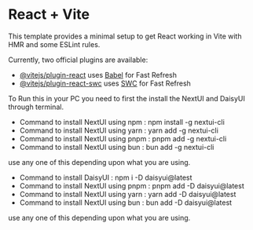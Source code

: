 # React + Vite

This template provides a minimal setup to get React working in Vite with HMR and some ESLint rules.

Currently, two official plugins are available:

- [@vitejs/plugin-react](https://github.com/vitejs/vite-plugin-react/blob/main/packages/plugin-react/README.md) uses [Babel](https://babeljs.io/) for Fast Refresh
- [@vitejs/plugin-react-swc](https://github.com/vitejs/vite-plugin-react-swc) uses [SWC](https://swc.rs/) for Fast Refresh

To Run this in your PC you need to first the install the NextUI and DaisyUI through terminal.

- Command to install NextUI using npm : npm install -g nextui-cli
- Command to install NextUI using yarn : yarn add -g nextui-cli
- Command to install NextUI using pnpm : pnpm add -g nextui-cli
- Command to install NextUI using bun : bun add -g nextui-cli

use any one of this depending upon what you are using.

- Command to install DaisyUI : npm i -D daisyui@latest
- Command to install NextUI using pnpm : pnpm add -D daisyui@latest
- Command to install NextUI using yarn : yarn add -D daisyui@latest
- Command to install NextUI using bun : bun add -D daisyui@latest

use any one of this depending upon what you are using.

